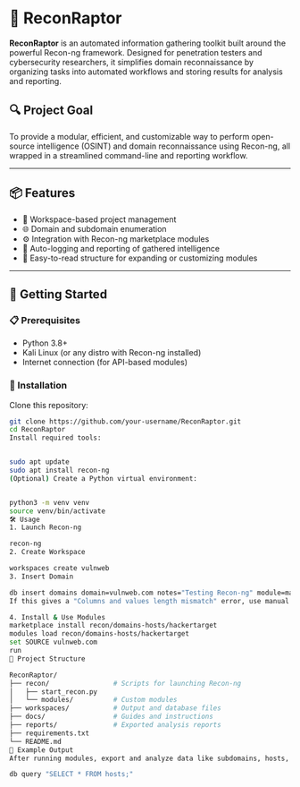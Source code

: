# 🦅 ReconRaptor

**ReconRaptor** is an automated information gathering toolkit built around the powerful Recon-ng framework. Designed for penetration testers and cybersecurity researchers, it simplifies domain reconnaissance by organizing tasks into automated workflows and storing results for analysis and reporting.

## 🔍 Project Goal

To provide a modular, efficient, and customizable way to perform open-source intelligence (OSINT) and domain reconnaissance using Recon-ng, all wrapped in a streamlined command-line and reporting workflow.

---

## 📦 Features

- 📁 Workspace-based project management
- 🌐 Domain and subdomain enumeration
- ⚙️ Integration with Recon-ng marketplace modules
- 📝 Auto-logging and reporting of gathered intelligence
- 🧠 Easy-to-read structure for expanding or customizing modules

---

## 🚀 Getting Started

### 📋 Prerequisites

- Python 3.8+
- Kali Linux (or any distro with Recon-ng installed)
- Internet connection (for API-based modules)

### 🔧 Installation

Clone this repository:

```bash
git clone https://github.com/your-username/ReconRaptor.git
cd ReconRaptor
Install required tools:


sudo apt update
sudo apt install recon-ng
(Optional) Create a Python virtual environment:


python3 -m venv venv
source venv/bin/activate
🛠️ Usage
1. Launch Recon-ng

recon-ng
2. Create Workspace

workspaces create vulnweb
3. Insert Domain

db insert domains domain=vulnweb.com notes="Testing Recon-ng" module=manual
If this gives a "Columns and values length mismatch" error, use manual insert via SQL or the correct insert syntax matching the schema.

4. Install & Use Modules
marketplace install recon/domains-hosts/hackertarget
modules load recon/domains-hosts/hackertarget
set SOURCE vulnweb.com
run
🧾 Project Structure

ReconRaptor/
├── recon/                # Scripts for launching Recon-ng
│   ├── start_recon.py
│   └── modules/          # Custom modules
├── workspaces/           # Output and database files
├── docs/                 # Guides and instructions
├── reports/              # Exported analysis reports
├── requirements.txt
└── README.md
📑 Example Output
After running modules, export and analyze data like subdomains, hosts, IPs, etc.

db query "SELECT * FROM hosts;"
